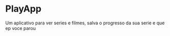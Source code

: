 # PlayApp
Um aplicativo para ver series e filmes, salva o progresso da sua serie e que ep voce parou
